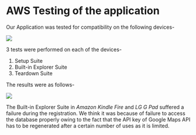 # AWS Testing of the application

Our Application was tested for compatibility on the following devices-

![](https://github.com/kev5/Go-Meet/blob/master/Testing/AWS_Test.PNG)

3 tests were performed on each of the devices-

1. Setup Suite
2. Built-in Explorer Suite
3. Teardown Suite

The results were as follows-

![](https://github.com/kev5/Go-Meet/blob/master/Testing/DeviceTests.PNG)

The Built-in Explorer Suite in *Amazon Kindle Fire* and *LG G Pad* suffered a failure during the registration. We think it was because of failure to access the database properly owing to the fact that the API key of Google Maps API has to be regenerated after a certain number of uses as it is limited.
